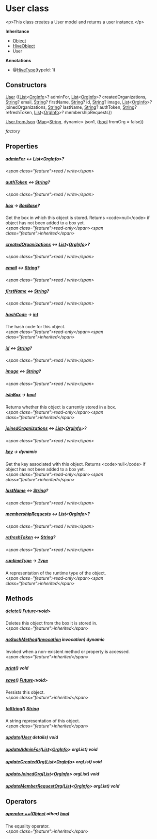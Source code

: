 


# User class









\<p\>This class creates a User model and returns a user instance.\</p\>



**Inheritance**

- [Object](https:api.flutter.dev/flutter/dart-core/Object-class.html)
- [HiveObject](https:pub.dev/documentation/hive/2.2.3/hive/HiveObject-class.html)
- User






**Annotations**

- @[HiveType](https:pub.dev/documentation/hive/2.2.3/hive/HiveType-class.html)(typeId: 1)


## Constructors

[User](../models_user_user_info/User/User.md) (\{[List](https:api.flutter.dev/flutter/dart-core/List-class.html)&lt;[OrgInfo](../models_organization_org_info/OrgInfo-class.md)\>? adminFor, [List](https:api.flutter.dev/flutter/dart-core/List-class.html)&lt;[OrgInfo](../models_organization_org_info/OrgInfo-class.md)\>? createdOrganizations, [String](https:api.flutter.dev/flutter/dart-core/String-class.html)? email, [String](https:api.flutter.dev/flutter/dart-core/String-class.html)? firstName, [String](https:api.flutter.dev/flutter/dart-core/String-class.html)? id, [String](https:api.flutter.dev/flutter/dart-core/String-class.html)? image, [List](https:api.flutter.dev/flutter/dart-core/List-class.html)&lt;[OrgInfo](../models_organization_org_info/OrgInfo-class.md)\>? joinedOrganizations, [String](https:api.flutter.dev/flutter/dart-core/String-class.html)? lastName, [String](https:api.flutter.dev/flutter/dart-core/String-class.html)? authToken, [String](https:api.flutter.dev/flutter/dart-core/String-class.html)? refreshToken, [List](https:api.flutter.dev/flutter/dart-core/List-class.html)&lt;[OrgInfo](../models_organization_org_info/OrgInfo-class.md)\>? membershipRequests\})

   

[User.fromJson](../models_user_user_info/User/User.fromJson.md) ([Map](https:api.flutter.dev/flutter/dart-core/Map-class.html)&lt;[String](https:api.flutter.dev/flutter/dart-core/String-class.html), dynamic\> json1, \{[bool](https:api.flutter.dev/flutter/dart-core/bool-class.html) fromOrg = false\})

   _factory_


## Properties

##### [adminFor](../models_user_user_info/User/adminFor.md) &#8596; [List](https:api.flutter.dev/flutter/dart-core/List-class.html)&lt;[OrgInfo](../models_organization_org_info/OrgInfo-class.md)\>?



  
_\<span class="feature"\>read / write\</span\>_



##### [authToken](../models_user_user_info/User/authToken.md) &#8596; [String](https:api.flutter.dev/flutter/dart-core/String-class.html)?



  
_\<span class="feature"\>read / write\</span\>_



##### [box](https:pub.dev/documentation/hive/2.2.3/hive/HiveObjectMixin/box.html) &#8594; [BoxBase](https:pub.dev/documentation/hive/2.2.3/hive/BoxBase-class.html)?



Get the box in which this object is stored. Returns \<code\>null\</code\> if object has
not been added to a box yet.  
_\<span class="feature"\>read-only\</span\>\<span class="feature"\>inherited\</span\>_



##### [createdOrganizations](../models_user_user_info/User/createdOrganizations.md) &#8596; [List](https:api.flutter.dev/flutter/dart-core/List-class.html)&lt;[OrgInfo](../models_organization_org_info/OrgInfo-class.md)\>?



  
_\<span class="feature"\>read / write\</span\>_



##### [email](../models_user_user_info/User/email.md) &#8596; [String](https:api.flutter.dev/flutter/dart-core/String-class.html)?



  
_\<span class="feature"\>read / write\</span\>_



##### [firstName](../models_user_user_info/User/firstName.md) &#8596; [String](https:api.flutter.dev/flutter/dart-core/String-class.html)?



  
_\<span class="feature"\>read / write\</span\>_



##### [hashCode](https:api.flutter.dev/flutter/dart-core/Object/hashCode.html) &#8594; [int](https:api.flutter.dev/flutter/dart-core/int-class.html)



The hash code for this object.  
_\<span class="feature"\>read-only\</span\>\<span class="feature"\>inherited\</span\>_



##### [id](../models_user_user_info/User/id.md) &#8596; [String](https:api.flutter.dev/flutter/dart-core/String-class.html)?



  
_\<span class="feature"\>read / write\</span\>_



##### [image](../models_user_user_info/User/image.md) &#8596; [String](https:api.flutter.dev/flutter/dart-core/String-class.html)?



  
_\<span class="feature"\>read / write\</span\>_



##### [isInBox](https:pub.dev/documentation/hive/2.2.3/hive/HiveObjectMixin/isInBox.html) &#8594; [bool](https:api.flutter.dev/flutter/dart-core/bool-class.html)



Returns whether this object is currently stored in a box.  
_\<span class="feature"\>read-only\</span\>\<span class="feature"\>inherited\</span\>_



##### [joinedOrganizations](../models_user_user_info/User/joinedOrganizations.md) &#8596; [List](https:api.flutter.dev/flutter/dart-core/List-class.html)&lt;[OrgInfo](../models_organization_org_info/OrgInfo-class.md)\>?



  
_\<span class="feature"\>read / write\</span\>_



##### [key](https:pub.dev/documentation/hive/2.2.3/hive/HiveObjectMixin/key.html) &#8594; dynamic



Get the key associated with this object. Returns \<code\>null\</code\> if object has
not been added to a box yet.  
_\<span class="feature"\>read-only\</span\>\<span class="feature"\>inherited\</span\>_



##### [lastName](../models_user_user_info/User/lastName.md) &#8596; [String](https:api.flutter.dev/flutter/dart-core/String-class.html)?



  
_\<span class="feature"\>read / write\</span\>_



##### [membershipRequests](../models_user_user_info/User/membershipRequests.md) &#8596; [List](https:api.flutter.dev/flutter/dart-core/List-class.html)&lt;[OrgInfo](../models_organization_org_info/OrgInfo-class.md)\>?



  
_\<span class="feature"\>read / write\</span\>_



##### [refreshToken](../models_user_user_info/User/refreshToken.md) &#8596; [String](https:api.flutter.dev/flutter/dart-core/String-class.html)?



  
_\<span class="feature"\>read / write\</span\>_



##### [runtimeType](https:api.flutter.dev/flutter/dart-core/Object/runtimeType.html) &#8594; [Type](https:api.flutter.dev/flutter/dart-core/Type-class.html)



A representation of the runtime type of the object.  
_\<span class="feature"\>read-only\</span\>\<span class="feature"\>inherited\</span\>_





## Methods

##### [delete](https:pub.dev/documentation/hive/2.2.3/hive/HiveObjectMixin/delete.html)() [Future](https:api.flutter.dev/flutter/dart-async/Future-class.html)&lt;void\>



Deletes this object from the box it is stored in.  
_\<span class="feature"\>inherited\</span\>_



##### [noSuchMethod](https:api.flutter.dev/flutter/dart-core/Object/noSuchMethod.html)([Invocation](https:api.flutter.dev/flutter/dart-core/Invocation-class.html) invocation) dynamic



Invoked when a non-existent method or property is accessed.  
_\<span class="feature"\>inherited\</span\>_



##### [print](../models_user_user_info/User/print.md)() void



  




##### [save](https:pub.dev/documentation/hive/2.2.3/hive/HiveObjectMixin/save.html)() [Future](https:api.flutter.dev/flutter/dart-async/Future-class.html)&lt;void\>



Persists this object.  
_\<span class="feature"\>inherited\</span\>_



##### [toString](https:api.flutter.dev/flutter/dart-core/Object/toString.html)() [String](https:api.flutter.dev/flutter/dart-core/String-class.html)



A string representation of this object.  
_\<span class="feature"\>inherited\</span\>_



##### [update](../models_user_user_info/User/update.md)([User](../models_user_user_info/User-class.md) details) void



  




##### [updateAdminFor](../models_user_user_info/User/updateAdminFor.md)([List](https:api.flutter.dev/flutter/dart-core/List-class.html)&lt;[OrgInfo](../models_organization_org_info/OrgInfo-class.md)\> orgList) void



  




##### [updateCreatedOrg](../models_user_user_info/User/updateCreatedOrg.md)([List](https:api.flutter.dev/flutter/dart-core/List-class.html)&lt;[OrgInfo](../models_organization_org_info/OrgInfo-class.md)\> orgList) void



  




##### [updateJoinedOrg](../models_user_user_info/User/updateJoinedOrg.md)([List](https:api.flutter.dev/flutter/dart-core/List-class.html)&lt;[OrgInfo](../models_organization_org_info/OrgInfo-class.md)\> orgList) void



  




##### [updateMemberRequestOrg](../models_user_user_info/User/updateMemberRequestOrg.md)([List](https:api.flutter.dev/flutter/dart-core/List-class.html)&lt;[OrgInfo](../models_organization_org_info/OrgInfo-class.md)\> orgList) void



  






## Operators

##### [operator ==](https:api.flutter.dev/flutter/dart-core/Object/operator_equals.html)([Object](https:api.flutter.dev/flutter/dart-core/Object-class.html) other) [bool](https:api.flutter.dev/flutter/dart-core/bool-class.html)



The equality operator.  
_\<span class="feature"\>inherited\</span\>_















